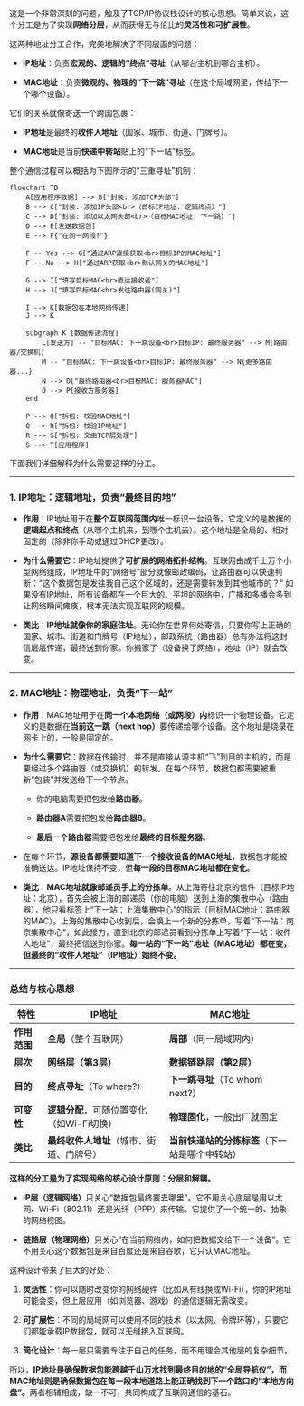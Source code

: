 这是一个非常深刻的问题，触及了TCP/IP协议栈设计的核心思想。简单来说，这个分工是为了实现**网络分层**，从而获得无与伦比的**灵活性和可扩展性**。

这两种地址分工合作，完美地解决了不同层面的问题：

- ​**IP地址**​：负责**宏观的、逻辑的“终点”寻址**​（从哪台主机到哪台主机）。
    
- ​**MAC地址**​：负责**微观的、物理的“下一跳”寻址**​（在这个局域网里，传给下一个哪个设备）。
    

它们的关系就像寄送一个跨国包裹：

- ​**IP地址**是最终的**收件人地址**​（国家、城市、街道、门牌号）。
    
- ​**MAC地址**是当前**快递中转站**贴上的“下一站”标签。
    

整个通信过程可以概括为下图所示的“三重寻址”机制：

```
flowchart TD
    A[应用程序数据] --> B["封装: 添加TCP头部"]
    B --> C["封装: 添加IP头部<br>（目标IP地址: 逻辑终点）"]
    C --> D["封装: 添加以太网头部<br>（目标MAC地址: 下一跳）"]
    D --> E[发送数据包]
    E --> F{"在同一网段?"}
    
    F -- Yes --> G["通过ARP直接获取<br>目标IP的MAC地址"]
    F -- No --> H["通过ARP获取<br>默认网关的MAC地址"]
    
    G --> I["填写目标MAC<br>直达接收者"]
    H --> J["填写目标MAC<br>发往路由器(网关)"]
    
    I --> K[数据包在本地网络传递]
    J --> K
    
    subgraph K [数据传递流程]
        L[发送方] -- "目标MAC: 下一跳设备<br>目标IP: 最终服务器" --> M[路由器/交换机]
        M -- "目标MAC: 下一跳设备<br>目标IP: 最终服务器" --> N{更多路由器...}
        N --> O["最终路由器<br>目标MAC: 服务器MAC"]
        O --> P[接收方服务器]
    end
    
    P --> Q["拆包: 校验MAC地址"]
    Q --> R["拆包: 校验IP地址"]
    R --> S["拆包: 交由TCP层处理"]
    S --> T[应用程序]
```

下面我们详细解释为什么需要这样的分工。

---

### 1. IP地址：逻辑地址，负责“最终目的地”

- ​**作用**​：IP地址用于在**整个互联网范围内**唯一标识一台设备。它定义的是数据的**逻辑起点和终点**​（从哪个主机来，到哪个主机去）。这个地址是全局的、相对固定的（除非你手动或通过DHCP更改）。
    
- ​**为什么需要它**​：IP地址提供了**可扩展的网络拓扑结构**。互联网由成千上万个小型网络组成，IP地址中的“网络号”部分就像邮政编码，让路由器可以快速判断：“这个数据包是发往我自己这个区域的，还是需要转发到其他城市的？” 如果没有IP地址，所有设备都在一个巨大的、平坦的网络中，广播和多播会多到让网络瞬间瘫痪，根本无法实现互联网的规模。
    
- ​**类比**​：​**IP地址就像你的家庭住址**。无论你在世界何处寄信，只要你写上正确的国家、城市、街道和门牌号（IP地址），邮政系统（路由器）总有办法将这封信层层传递，最终送到你家。你搬家了（设备换了网络），地址（IP）就会改变。
    

---

### 2. MAC地址：物理地址，负责“下一站”

- ​**作用**​：MAC地址用于在**同一个本地网络（或网段）内**标识一个物理设备。它定义的是数据在**当前这一跳（next hop）​**​ 要传递给哪个设备。这个地址是烧录在网卡上的，一般是固定的。
    
- ​**为什么需要它**​：数据在传输时，并不是直接从源主机“飞”到目的主机的，而是要经过多个路由器（或交换机）的转发。在每个环节，数据包都需要被重新“包装”并发送给下一个节点。
    
    - 你的电脑需要把包发给**路由器**。
        
    - ​**路由器A**需要把包发给**路由器B**。
        
    - ​**最后一个路由器**需要把包发给**最终的目标服务器**。
        
    
- 在每个环节，​**源设备都需要知道下一个接收设备的MAC地址**，数据包才能被准确送达。IP地址保持不变，但**每一段的目标MAC地址都在变化**。
    
- ​**类比**​：​**MAC地址就像邮递员手上的分拣单**。从上海寄往北京的信件（目标IP地址：北京），首先会被上海的邮递员（你的电脑）送到上海的集散中心（路由器），他只看标签上“下一站：上海集散中心”的指示（目标MAC地址：路由器的MAC）。上海的集散中心收到后，会换上一个新的分拣单，写着“下一站：南京集散中心”，如此接力，直到北京的邮递员看到分拣单上写着“下一站：收件人地址”，最终把信送到你家。​**每一站的“下一站”地址（MAC地址）都在变，但最终的“收件人地址”（IP地址）始终不变。​**​
    

---

### 总结与核心思想

|特性|IP地址|MAC地址|
|---|---|---|
|​**作用范围**​|​**全局**​（整个互联网）|​**局部**​（同一局域网内）|
|​**层次**​|​**网络层（第3层）​**​|​**数据链路层（第2层）​**​|
|​**目的**​|​**终点寻址**​（To where?）|​**下一跳寻址**​（To whom next?）|
|​**可变性**​|​**逻辑分配**，可随位置变化（如Wi-Fi切换）|​**物理固化**，一般出厂就固定|
|​**类比**​|​**最终收件人地址**​（城市、街道、门牌号）|​**当前快递站的分拣标签**​（下一站是哪个中转站）|

​**这样的分工是为了实现网络的核心设计原则：分层和解耦。​**​

- ​**IP层（逻辑网络）​**​ 只关心“数据包最终要去哪里”。它不用关心底层是用以太网、Wi-Fi（802.11）还是光纤（PPP）来传输。它提供了一个统一的、抽象的网络视图。
    
- ​**链路层（物理网络）​**​ 只关心“在当前网络内，如何把数据交给下一个设备”。它不用关心这个数据包是来自百度还是来自谷歌，它只认MAC地址。
    

这种设计带来了巨大的好处：

1. ​**灵活性**​：你可以随时改变你的网络硬件（比如从有线换成Wi-Fi），你的IP地址可能会变，但上层应用（如浏览器、游戏）的通信逻辑无需改变。
    
2. ​**可扩展性**​：不同的局域网可以使用不同的技术（以太网、令牌环等），只要它们都能承载IP数据包，就可以无缝接入互联网。
    
3. ​**简化设计**​：每一层只需要专注于自己的任务，而不用理会其他层的复杂细节。
    

所以，​**IP地址是确保数据包能跨越千山万水找到最终目的地的“全局导航仪”，而MAC地址则是确保数据包在每一段本地道路上能正确找到下一个路口的“本地方向盘”。​**​ 两者相辅相成，缺一不可，共同构成了互联网通信的基石。